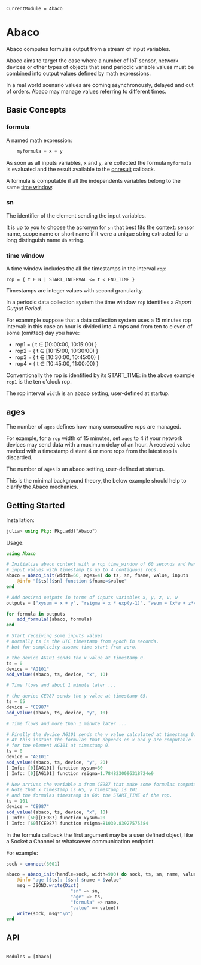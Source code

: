 ```@meta
CurrentModule = Abaco
```

# Abaco

Abaco computes formulas output from a stream of input variables.

Abaco aims to target the case where a number of IoT sensor, network devices or other types of objects that send periodic variable values must be combined into output values defined by math expressions.

In a real world scenario values are coming asynchronously, delayed and out of orders. Abaco may manage values referring to different times.

## Basic Concepts


### formula

A named math expression:

```julia
    myformula = x + y
```

As soon as all inputs variables, `x` and `y`,  are collected the formula `myformula` is evaluated and the result available to the [onresult](#Abaco.abaco_init-Tuple{Any}) callback.

A formula is computable if all the independents variables belong to the same [time window](#time-window).

### sn

The identifier of the element sending the input variables.

It is up to you to choose the acronym for `sn` that best fits the context: sensor name, scope name or short name if it were a unique string extracted for a long distinguish name `dn` string.

### time window

A time window includes the all the timestamps in the interval `rop`:

    rop = { t ∈ N | START_INTERVAL <= t < END_TIME }

Timestamps are integer values with second granularity. 

In a periodic data collection system the time window `rop`
identifies a *Report Output Period*.

For exammple suppose that a data collection system uses a 15 minutes rop interval:
in this case an hour is divided into 4 rops and from ten to eleven of some (omitted) day you have:

* rop1 =  { t ∈ [10:00:00, 10:15:00) }
* rop2 =  { t ∈ [10:15:00, 10:30:00) }
* rop3 =  { t ∈ [10:30:00, 10:45:00) }
* rop4 =  { t ∈ [10:45:00, 11:00:00) }

Conventionally the rop is identified by its START_TIME: in the above example `rop1` is the ten o'clock rop.

The rop interval `width` is an abaco setting, user-defined at startup.

## ages

The number of `ages` defines how many consecutive rops are managed.

For example, for a `rop` width of 15 minutes, set `ages` to 4 if your network devices may send data with a maximum delay of an hour. A received value marked with a timestamp distant 4 or more rops from the latest rop is discarded.

The number of `ages` is an abaco setting, user-defined at startup.

This is the minimal background theory, the below example should help to clarify the Abaco mechanics.

## Getting Started

Installation:
```julia
julia> using Pkg; Pkg.add("Abaco")    
```

Usage:
```julia
using Abaco

# Initialize abaco context with a rop time_window of 60 seconds and handle
# input values with timestamp ts up to 4 contiguous rops.
abaco = abaco_init(width=60, ages=4) do ts, sn, fname, value, inputs
    @info "[$ts][$sn] function $fname=$value"
end

# Add desired outputs in terms of inputs variables x, y, z, v, w
outputs = ["xysum = x + y", "rsigma = x * exp(y-1)", "wsum = (x*w + z*v)"]

for formula in outputs
    add_formula!(abaco, formula)
end

# Start receiving some inputs values
# normally ts is the UTC timestamp from epoch in seconds.
# but for semplicity assume time start from zero.

# the device AG101 sends the x value at timestamp 0.
ts = 0
device = "AG101"
add_value!(abaco, ts, device, "x", 10)

# Time flows and about 1 minute later ...

# the device CE987 sends the y value at timestamp 65.
ts = 65
device = "CE987"
add_value!(abaco, ts, device, "y", 10)

# Time flows and more than 1 minute later ...

# Finally the device AG101 sends the y value calculated at timestamp 0.
# At this instant the formulas that depends on x and y are computable
# for the element AG101 at timestamp 0.
ts = 0
device = "AG101"
add_value!(abaco, ts, device, "y", 20)
[ Info: [0][AG101] function xysum=30
[ Info: [0][AG101] function rsigma=1.7848230096318724e9

# Now arrives the variable x from CE987 that make some formulas computables.
# Note that x timestamp is 65, y timestamp is 101
# and the formulas timestamp is 60: the START_TIME of the rop. 
ts = 101
device = "CE987"
add_value!(abaco, ts, device, "x", 10)
[ Info: [60][CE987] function xysum=20
[ Info: [60][CE987] function rsigma=81030.83927575384

```

In the formula callback the first argument may be a user defined object, like a Socket a Channel or whatsoever communication endpoint.

For example:

```julia
sock = connect(3001)

abaco = abaco_init(handle=sock, width=900) do sock, ts, sn, name, value, inputs
    @info "age [$ts]: [$sn] $name = $value"
    msg = JSON3.write(Dict(
                        "sn" => sn,
                        "age" => ts, 
                        "formula" => name,
                        "value" => value))
    write(sock, msg*"\n")
end
```

## API


```@index
```

```@autodocs
Modules = [Abaco]
```
